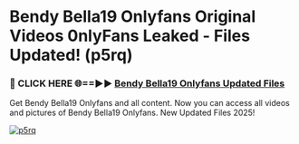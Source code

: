 # Bendy Bella19 Onlyfans Original Videos 0nlyFans Leaked - Files Updated! (p5rq)

<h3>🔴 CLICK HERE 🌐==►► <a href="https://tinyurl.com/2m67pmp6" rel="nofollow">Bendy Bella19 Onlyfans Updated Files</a></h3>

Get Bendy Bella19 Onlyfans and all content. Now you can access all videos and pictures of Bendy Bella19 Onlyfans. New Updated Files 2025!

[![p5rq](https://i.imgur.com/H4QAA4z.gif)](https://tinyurl.com/2m67pmp6)
